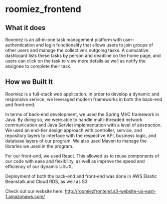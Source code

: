 # roomiez_frontend

## What it does

Roomiez is an all-in-one task management platform with user-authentication and login functionality that allows users to join groups of other users and manage the collective’s outgoing tasks. A cumulative dashboard lists these tasks by person and deadline on the home page, and users can click on the task to view more details as well as notify the assignee to complete their task.

## How we Built It

Roomiez is a full-stack web application. In order to develop a dynamic and responsive service, we leveraged modern frameworks in both the back-end and front-end.

In terms of back-end development, we used the Spring MVC framework in Java. By doing so, we were able to handle multi-threaded network communication and Java Servlet implementation with a level of abstraction. We used an end-tier design approach with controller, service, and repository layers to interface with the respective API, business logic, and database layers of our program. We also used Maven to manage the libraries we used in the program.

For our front-end, we used React. This allowed us to reuse components of our code with ease and flexibility, as well as improve the speed and efficiency of our dynamic UI/UX.

Deployment of both the back-end and front-end was done in AWS Elastic Beanstalk and Cloud RDS, as well as S3.

Check out our website here: http://roomiezfrontend.s3-website-us-east-1.amazonaws.com/
